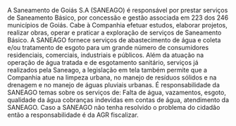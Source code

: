 A Saneamento de Goiás S.A (SANEAGO) é responsável por prestar serviços de Saneamento Básico, por concessão e gestão associada em 223 dos 246 municípios de Goiás. Cabe à Companhia efetuar estudos, elaborar projetos, realizar obras, operar e praticar a exploração de serviços de Saneamento Básico. A SANEAGO fornece serviços de abastecimento de água e coleta e/ou tratamento de esgoto para um grande número de consumidores residenciais, comerciais, industriais e públicos. Além da atuação na operação de água tratada e de esgotamento sanitário, serviços já realizados pela Saneago, a legislação em tela também permite que a Companhia atue na limpeza urbana, no manejo de resíduos sólidos e na drenagem e no manejo de águas pluviais urbanas.
É responsabilidade da SANEAGO temas sobre os serviços de: Falta de água, vazamentos, esgoto, qualidade da água cobranças indevidas em contas de água, atendimento da SANEAGO.
Caso a SANEAGO não tenha resolvido o problema do cidadão então a responsabilidade é da AGR fiscalizar.